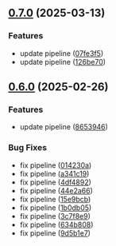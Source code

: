 ## [0.7.0](https://github.com/MartinSimango/dstruct/compare/v0.6.0...v0.7.0) (2025-03-13)

### Features

* update pipeline ([07fe3f5](https://github.com/MartinSimango/dstruct/commit/07fe3f53b54b2abf864da36e239a5f52dc499142))
* update pipeline ([126be70](https://github.com/MartinSimango/dstruct/commit/126be70cd88804e1234dcbd24f08637404215230))

## [0.6.0](https://github.com/MartinSimango/dstruct/compare/v0.5.0...v0.6.0) (2025-02-26)

### Features

* update pipeline ([8653946](https://github.com/MartinSimango/dstruct/commit/865394639fa0973040686372cd4d4008cb03e14c))

### Bug Fixes

* fix pipeline ([014230a](https://github.com/MartinSimango/dstruct/commit/014230aeb74592b6164e82cda9e26ad97c745493))
* fix pipeline ([a341c19](https://github.com/MartinSimango/dstruct/commit/a341c19089dbd29d80bb7b731bf12ead88a431b6))
* fix pipeline ([4df4892](https://github.com/MartinSimango/dstruct/commit/4df4892b0012a47a2b2e3b65b1601b250d3086f6))
* fix pipeline ([44e2a66](https://github.com/MartinSimango/dstruct/commit/44e2a66af9631b328bb672af77a406ea3dc010db))
* fix pipeline ([15e9bcb](https://github.com/MartinSimango/dstruct/commit/15e9bcba9fd6d2d03c02ce1a7888d72330b486a7))
* fix pipeline ([1b0db05](https://github.com/MartinSimango/dstruct/commit/1b0db050bb841d78c57df0142aaa99699c99c044))
* fix pipeline ([3c7f8e9](https://github.com/MartinSimango/dstruct/commit/3c7f8e99f1b59f113205e527e6794a57bbd9cbfb))
* fix pipeline ([634b808](https://github.com/MartinSimango/dstruct/commit/634b8082da691191ef984643cbc210efc59a47e0))
* fix pipeline ([9d5b1e7](https://github.com/MartinSimango/dstruct/commit/9d5b1e7d27c34a49a2ea7cf4f5331b2c4172730e))
